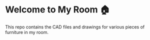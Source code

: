 # Welcome to My Room 🏠

This repo contains the CAD files and drawings for various pieces of furniture in my room.
